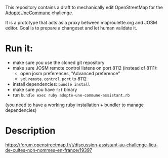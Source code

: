 This repository contains a draft to mechanically edit OpenStreetMap for the [AdopteUneCommune](https://wiki.openstreetmap.org/wiki/FR:Organised_Editing/Activities/AdopteUneCommune) challenge.

It is a prototype that acts as a proxy between maproulette.org and JOSM editor. Goal is to prepare a changeset and let human validate it.


# Run it:

- make sure you use the cloned git repository
- make sure JOSM remote control listens on port 8112 (instead of 8111):
  - open josm preferences, "Advanced preference"
  - set `remote.control.port` to 8112
- install dependencies: `bundle install`
- make sure you have `fzf` binary
- run `bundle exec ruby adopte-une-commune-assistant.rb`

(you need to have a working ruby installation + bundler to manage dependencies)

# Description

https://forum.openstreetmap.fr/t/discussion-assistant-au-challenge-lieu-de-cultes-non-nommes-en-france/19397
